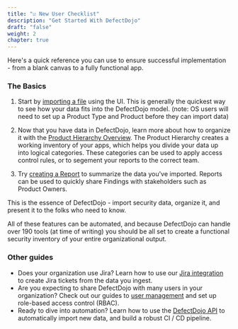 ```yaml
---
title: "☑️ New User Checklist"
description: "Get Started With DefectDojo"
draft: "false"
weight: 2
chapter: true
---
```


Here's a quick reference you can use to ensure successful implementation - from a blank canvas to a fully functional app.

### The Basics

1. Start by [importing a file](/en/connecting_your_tools/import_scan_files/import_scan_ui) using the UI.  This is generally the quickest way to see how your data fits into the DefectDojo model. (note: OS users will need to set up a Product Type and Product before they can import data)

2. Now that you have data in DefectDojo, learn more about how to organize it with the [Product Hierarchy Overview](/en/working_with_findings/organizing_engagements_tests/product_hierarchy). The Product Hierarchy creates a working inventory of your apps, which helps you divide your data up into logical categories. These categories can be used to apply access control rules, or to segement your reports to the correct team.

3. Try [creating a Report](/en/share_your_findings/pro_reports/using_the_report_builder/) to summarize the data you've imported.  Reports can be used to quickly share Findings with stakeholders such as Product Owners.

This is the essence of DefectDojo - import security data, organize it, and present it to the folks who need to know. 

All of these features can be automated, and because DefectDojo can handle over 190 tools (at time of writing) you should be all set to create a functional security inventory of your entire organizational output.

### Other guides

- Does your organization use Jira? Learn how to use our [Jira integration](/en/share_your_findings/jira_guide/) to create Jira tickets from the data you ingest.
- Are you expecting to share DefectDojo with many users in your organization? Check out our guides to [user management](/en/customize_dojo/user_management/about_perms_and_roles/) and set up role-based access control (RBAC).
- Ready to dive into automation? Learn how to use the [DefectDojo API](/en/connecting_your_tools/import_scan_files/api_pipeline_modelling) to automatically import new data, and build a robust CI / CD pipeline.